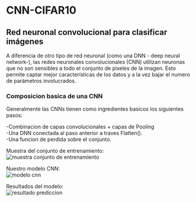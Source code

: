 # CNN-CIFAR10

## Red neuronal convolucional para clasificar imágenes

A diferencia de otro tipo de red neuronal (como una DNN - deep neural network-), las redes neuronales convolucionales (CNN) utilizan neuronas que no son sensibles a todo el conjunto de píxeles de la imagen. Esto permite captar mejor características de los datos y a la vez bajar el numero de parámetros involucrados.

### Composicion basica de una CNN
 Generalmente las CNNs tienen como ingredientes basicos los siguientes pasos:<br/>

-Combinacion de capas convolucionales + capas de Pooling<br/>
-Una DNN conectada al paso anterior a traves Flatten().<br/>
-Una funcion de perdida sobre el conjunto.<br/>


Muestra del conjunto de entrenamiento: <br/>
![muestra conjunto de entrenamiento](https://user-images.githubusercontent.com/66931754/103487520-e41e3800-4de4-11eb-80f5-91056135a95f.png)
<br/>


Nuestro modelo CNN: <br/>
![modelo cnn](https://user-images.githubusercontent.com/66931754/103487518-df598400-4de4-11eb-95f5-32d41e60b3ee.png)
<br/>


Resultados del modelo:<br/>
![resultado prediccion](https://user-images.githubusercontent.com/66931754/103487524-e84a5580-4de4-11eb-813c-8d96662e67a3.png)
